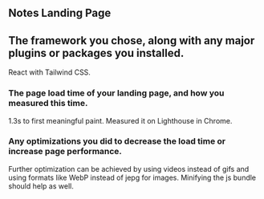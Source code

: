 ## Notes Landing Page

## The framework you chose, along with any major plugins or packages you installed.

React with Tailwind CSS.

### The page load time of your landing page, and how you measured this time.

1.3s to first meaningful paint. Measured it on Lighthouse in Chrome.

### Any optimizations you did to decrease the load time or increase page performance.

Further optimization can be achieved by using videos instead of gifs and using formats like WebP instead of jepg for images. Minifying the js bundle should help as well.

